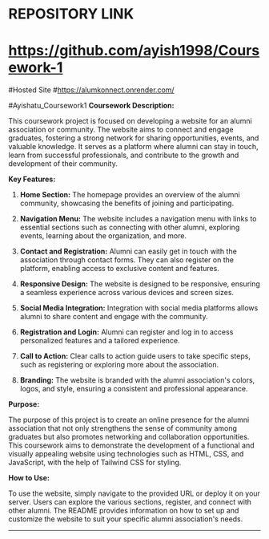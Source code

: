 # REPOSITORY LINK
# https://github.com/ayish1998/Coursework-1


#Hosted Site
#https://alumkonnect.onrender.com/

#Ayishatu_Coursework1
**Coursework Description:**

This coursework project is focused on developing a website for an alumni association or community. The website aims to connect and engage graduates, fostering a strong network for sharing opportunities, events, and valuable knowledge. It serves as a platform where alumni can stay in touch, learn from successful professionals, and contribute to the growth and development of their community.

**Key Features:**

1. **Home Section:** The homepage provides an overview of the alumni community, showcasing the benefits of joining and participating.

2. **Navigation Menu:** The website includes a navigation menu with links to essential sections such as connecting with other alumni, exploring events, learning about the organization, and more.

3. **Contact and Registration:** Alumni can easily get in touch with the association through contact forms. They can also register on the platform, enabling access to exclusive content and features.

4. **Responsive Design:** The website is designed to be responsive, ensuring a seamless experience across various devices and screen sizes.

5. **Social Media Integration:** Integration with social media platforms allows alumni to share content and engage with the community.

6. **Registration and Login:** Alumni can register and log in to access personalized features and a tailored experience.

7. **Call to Action:** Clear calls to action guide users to take specific steps, such as registering or exploring more about the association.

8. **Branding:** The website is branded with the alumni association's colors, logos, and style, ensuring a consistent and professional appearance.

**Purpose:**

The purpose of this project is to create an online presence for the alumni association that not only strengthens the sense of community among graduates but also promotes networking and collaboration opportunities. This coursework aims to demonstrate the development of a functional and visually appealing website using technologies such as HTML, CSS, and JavaScript, with the help of Tailwind CSS for styling.

**How to Use:**

To use the website, simply navigate to the provided URL or deploy it on your server. Users can explore the various sections, register, and connect with other alumni. The README provides information on how to set up and customize the website to suit your specific alumni association's needs.

---

